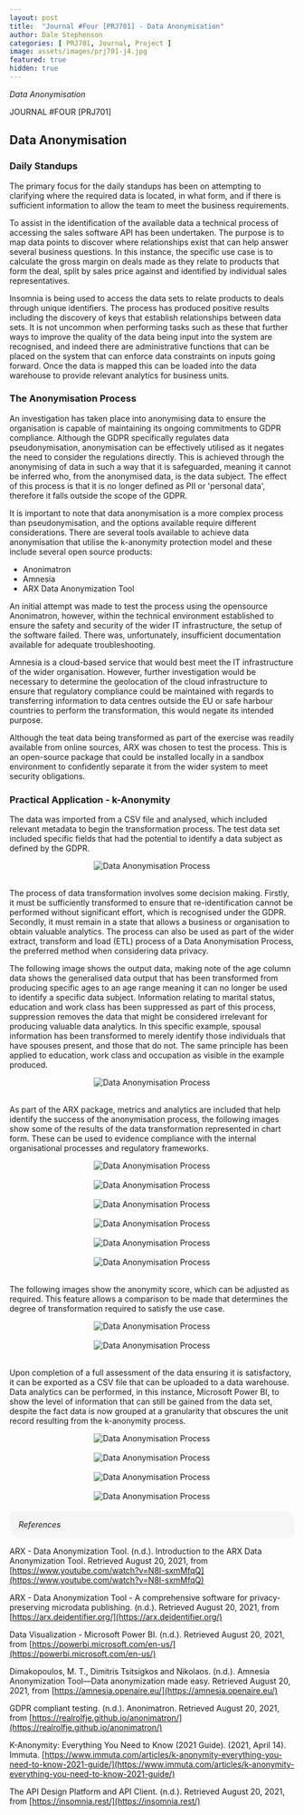 ```yaml
---
layout: post
title:  "Journal #Four [PRJ701] - Data Anonymisation" 
author: Dale Stephenson
categories: [ PRJ701, Journal, Project ]
image: assets/images/prj701-j4.jpg
featured: true
hidden: true
---
```

<i>Data Anonymisation</i>

JOURNAL #FOUR [PRJ701]

<h2>Data Anonymisation</h2>

<h3>Daily Standups</h3>
 
The primary focus for the daily standups has been on attempting to clarifying where the required data is located, in what form, and if there is sufficient information to allow the team to meet the business requirements.  
 
To assist in the identification of the available data a technical process of accessing the sales software API has been undertaken. The purpose is to map data points to discover where relationships exist that can help answer several business questions. In this instance, the specific use case is to calculate the gross margin on deals made as they relate to products that form the deal, split by sales price against and identified by individual sales representatives.
 
Insomnia is being used to access the data sets to relate products to deals through unique identifiers. The process has produced positive results including the discovery of keys that establish relationships between data sets. It is not uncommon when performing tasks such as these that further ways to improve the quality of the data being input into the system are recognised, and indeed there are administrative functions that can be placed on the system that can enforce data constraints on inputs going forward. Once the data is mapped this can be loaded into the data warehouse to provide relevant analytics for business units.
 
<h3>The Anonymisation Process</h3>
 
An investigation has taken place into anonymising data to ensure the organisation is capable of maintaining its ongoing commitments to GDPR compliance. Although the GDPR specifically regulates data pseudonymisation, anonymisation can be effectively utilised as it negates the need to consider the regulations directly. This is achieved through the anonymising of data in such a way that it is safeguarded, meaning it cannot be inferred who, from the anonymised data, is the data subject. The effect of this process is that it is no longer defined as PII or 'personal data', therefore it falls outside the scope of the GDPR.  
 
It is important to note that data anonymisation is a more complex process than pseudonymisation, and the options available require different considerations. There are several tools available to achieve data anonymisation that utilise the k-anonymity protection model and these include several open source products:
 
- Anonimatron
- Amnesia
- ARX Data Anonymization Tool
 
An initial attempt was made to test the process using the opensource Anonimatron, however, within the technical environment established to ensure the safety and security of the wider IT infrastructure, the setup of the software failed. There was, unfortunately, insufficient documentation available for adequate troubleshooting.  
 
Amnesia is a cloud-based service that would best meet the IT infrastructure of the wider organisation. However, further investigation would be necessary to determine the geolocation of the cloud infrastructure to ensure that regulatory compliance could be maintained with regards to transferring information to data centres outside the EU or safe harbour countries to perform the transformation, this would negate its intended purpose.
 
Although the teat data being transformed as part of the exercise was readily available from online sources, ARX was chosen to test the process. This is an open-source package that could be installed locally in a sandbox environment to confidently separate it from the wider system to meet security obligations.
 
<h3>Practical Application - k-Anonymity</h3>
 
The data was imported from a CSV file and analysed, which included relevant metadata to begin the transformation process. The test data set included specific fields that had the potential to identify a data subject as defined by the GDPR.

<center><img src="/assets/images/prj-j4-1.png" alt="Data Anonymisation Process"></center><br>

The process of data transformation involves some decision making. Firstly, it must be sufficiently transformed to ensure that re-identification cannot be performed without significant effort, which is recognised under the GDPR. Secondly, it must remain in a state that allows a business or organisation to obtain valuable analytics. The process can also be used as part of the wider extract, transform and load (ETL) process of a Data Anonymisation Process, the preferred method when considering data privacy.
 
The following image shows the output data, making note of the age column data shows the generalised data output that has been transformed from producing specific ages to an age range meaning it can no longer be used to identify a specific data subject. Information relating to marital status, education and work class has been suppressed as part of this process, suppression removes the data that might be considered irrelevant for producing valuable data analytics. In this specific example, spousal information has been transformed to merely identify those individuals that have spouses present, and those that do not. The same principle has been applied to education, work class and occupation as visible in the example produced.

<center><img src="/assets/images/prj-j4-2.png" alt="Data Anonymisation Process"></center><br>

As part of the ARX package, metrics and analytics are included that help identify the success of the anonymisation process, the following images show some of the results of the data transformation represented in chart form. These can be used to evidence compliance with the internal organisational processes and regulatory frameworks.

<center><img src="/assets/images/prj-j4-3.png" alt="Data Anonymisation Process"></center><br>
<center><img src="/assets/images/prj-j4-4.png" alt="Data Anonymisation Process"></center><br>
<center><img src="/assets/images/prj-j4-5.png" alt="Data Anonymisation Process"></center><br>
<center><img src="/assets/images/prj-j4-6.png" alt="Data Anonymisation Process"></center><br>
<center><img src="/assets/images/prj-j4-7.png" alt="Data Anonymisation Process"></center><br>
<center><img src="/assets/images/prj-j4-8.png" alt="Data Anonymisation Process"></center><br>

The following images show the anonymity score, which can be adjusted as required. This feature allows a comparison to be made that determines the degree of transformation required to satisfy the use case.

<center><img src="/assets/images/prj-j4-9.png" alt="Data Anonymisation Process"></center><br>
<center><img src="/assets/images/prj-j4-10.png" alt="Data Anonymisation Process"></center><br>

Upon completion of a full assessment of the data ensuring it is satisfactory, it can be exported as a CSV file that can be uploaded to a data warehouse. Data analytics can be performed, in this instance, Microsoft Power BI, to show the level of information that can still be gained from the data set, despite the fact data is now grouped at a granularity that obscures the unit record resulting from the k-anonymity process.

<center><img src="/assets/images/prj-j4-11.png" alt="Data Anonymisation Process"></center><br>
<center><img src="/assets/images/prj-j4-12.png" alt="Data Anonymisation Process"></center><br>
<center><img src="/assets/images/prj-j4-13.png" alt="Data Anonymisation Process"></center><br>
<center><img src="/assets/images/prj-j4-14.png" alt="Data Anonymisation Process"></center><br>

<div style="background-color: #f6f6f6; padding: 1rem; border-radius: 10px 20px;"> 
    <i>References</i>
</div>


ARX - Data Anonymization Tool. (n.d.). Introduction to the ARX Data Anonymization Tool. Retrieved August 20, 2021, from [https://www.youtube.com/watch?v=N8I-sxmMfqQ](https://www.youtube.com/watch?v=N8I-sxmMfqQ)

ARX - Data Anonymization Tool - A comprehensive software for privacy-preserving microdata publishing. (n.d.). Retrieved August 20, 2021, from [https://arx.deidentifier.org/](https://arx.deidentifier.org/)

Data Visualization - Microsoft Power BI. (n.d.). Retrieved August 20, 2021, from [https://powerbi.microsoft.com/en-us/](https://powerbi.microsoft.com/en-us/)

Dimakopoulos, M. T., Dimitris Tsitsigkos and Nikolaos. (n.d.). Amnesia Anonymization Tool—Data anonymization made easy. Retrieved August 20, 2021, from [https://amnesia.openaire.eu/](https://amnesia.openaire.eu/)

GDPR compliant testing. (n.d.). Anonimatron. Retrieved August 20, 2021, from [https://realrolfje.github.io/anonimatron/](https://realrolfje.github.io/anonimatron/)

K-Anonymity: Everything You Need to Know (2021 Guide). (2021, April 14). Immuta. [https://www.immuta.com/articles/k-anonymity-everything-you-need-to-know-2021-guide/](https://www.immuta.com/articles/k-anonymity-everything-you-need-to-know-2021-guide/)

The API Design Platform and API Client. (n.d.). Retrieved August 20, 2021, from [https://insomnia.rest/](https://insomnia.rest/)